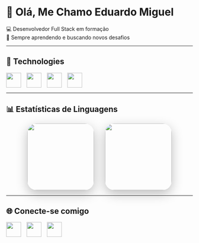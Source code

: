 # 👋 Olá, Me Chamo Eduardo Miguel  

💻 Desenvolvedor Full Stack em formação  
🎯 Sempre aprendendo e buscando novos desafios  

---

## 🚀 Technologies

<div style="display: flex; gap: 15px; flex-wrap: wrap; align-items: center;">
  <img src="https://cdn.jsdelivr.net/gh/devicons/devicon/icons/html5/html5-original.svg" width="40" height="40"/>
  <img src="https://cdn.jsdelivr.net/gh/devicons/devicon/icons/css3/css3-original.svg" width="40" height="40"/>
  <img src="https://cdn.jsdelivr.net/gh/devicons/devicon/icons/javascript/javascript-original.svg" width="40" height="40"/>
  <img src="https://cdn.jsdelivr.net/gh/devicons/devicon/icons/nodejs/nodejs-original.svg" width="40" height="40"/>
</div>

---

## 📊 Estatísticas de Linguagens

<!-- Gráfico estilo “pie chart” mostrando porcentagens reais -->
<p align="center" style="display: flex; justify-content: center; gap: 30px; flex-wrap: wrap; align-items: center;">
  
  <!-- GitHub Stats geral -->
  <img height="180em" src="https://github-readme-stats.vercel.app/api?username=TWLMORFEU&show_icons=true&theme=gruvbox&include_all_commits=true&count_private=true" style="border-radius: 25px; box-shadow: 0 10px 30px rgba(0,0,0,0.25); transition: transform 0.3s;" onmouseover="this.style.transform='scale(1.08)'" onmouseout="this.style.transform='scale(1)'"/>

  <!-- Gráfico de linguagens em donut -->
  <img height="180em" src="https://github-readme-stats.vercel.app/api/top-langs/?username=TWLMORFEU&layout=donut&langs_count=8&theme=gruvbox" style="border-radius: 25px; box-shadow: 0 10px 30px rgba(0,0,0,0.25); transition: transform 0.3s;" onmouseover="this.style.transform='scale(1.08)'" onmouseout="this.style.transform='scale(1)'"/>

</p>





---

## 🌐 Conecte-se comigo  

<div style="display: flex; gap: 15px;">
  <a href="https://www.linkedin.com/in/seu-perfil" target="_blank">
    <img src="https://cdn.jsdelivr.net/gh/devicons/devicon/icons/linkedin/linkedin-original.svg" width="40" height="40"/>
  </a>
  <a href="https://github.com/SeuUsuario" target="_blank">
    <img src="https://cdn.jsdelivr.net/gh/devicons/devicon/icons/github/github-original.svg" width="40" height="40"/>
  </a>
  <a href="https://www.instagram.com/seu-perfil" target="_blank">
    <img src="https://cdn-icons-png.flaticon.com/512/2111/2111463.png" width="40" height="40"/>
  </a>
</div>

